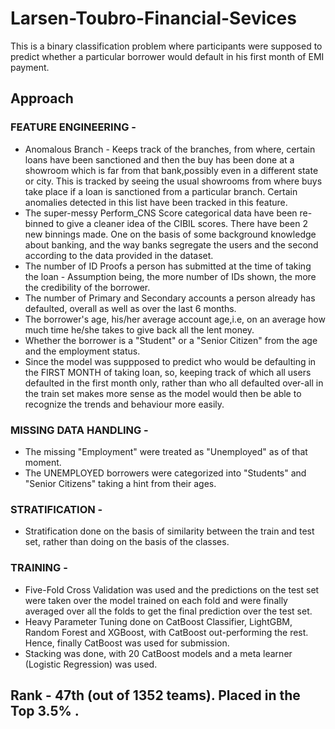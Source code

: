 # Larsen-Toubro-Financial-Sevices

This is a binary classification problem where participants were supposed to predict whether a particular borrower would default in his first month of EMI payment.

## Approach
### FEATURE ENGINEERING -

- Anomalous Branch - Keeps track of the branches, from where, certain loans have been sanctioned and then the buy has been done at a showroom which is far from that bank,possibly even in a different state or city. This is tracked by seeing the usual showrooms from where buys take place if a loan is sanctioned from a particular branch. Certain anomalies detected in this list have been tracked in this feature.
- The super-messy Perform_CNS Score categorical data have been re-binned to give a cleaner idea of the CIBIL scores. There have been 2 new binnings made. One on the basis of some background knowledge about banking, and the way banks segregate the users and the second according to the data provided in the dataset.
- The number of ID Proofs a person has submitted at the time of taking the loan - Assumption being, the more number of IDs shown, the more the credibility of the borrower.
- The number of Primary and Secondary accounts a person already has defaulted, overall as well as over the last 6 months.
- The borrower's age, his/her average account age,i.e, on an average how much time he/she takes to give back all the lent money.
- Whether the borrower is a "Student" or a "Senior Citizen" from the age and the employment status.
- Since the model was suppposed to predict who would be defaulting in the FIRST MONTH of taking loan, so, keeping track of which all users defaulted in the first month only, rather than who all defaulted over-all in the train set makes more sense as the model would then be able to recognize the trends and behaviour more easily.

### MISSING DATA HANDLING -

- The missing "Employment" were treated as "Unemployed" as of that moment.
- The UNEMPLOYED borrowers were categorized into "Students" and "Senior Citizens" taking a hint from their ages.

### STRATIFICATION -

- Stratification done on the basis of similarity between the train and test set, rather than doing on the basis of the classes.

### TRAINING -

- Five-Fold Cross Validation was used and the predictions on the test set were taken over the model trained on each fold and were finally averaged over all the folds to get the final prediction over the test set.
- Heavy Parameter Tuning done on CatBoost Classifier, LightGBM, Random Forest and XGBoost, with CatBoost out-performing the rest. Hence, finally CatBoost was used for submission.
- Stacking was done, with 20 CatBoost models and a meta learner (Logistic Regression) was used.


## Rank - 47th (out of 1352 teams). Placed in the Top 3.5% .
